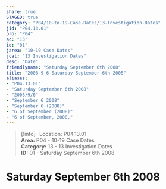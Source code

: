 ```yaml
---  
share: true  
STAGED: true  
category: "P04/10-to-19-Case-Dates/13-Investigation-Dates"  
jid: "P04.13.01"  
pro: "P04"  
ac: "13"  
id: "01"  
jarea: "10-19 Case Dates"  
jcat: "13 Investigation Dates"  
desc: "Date"  
friendlyname: "Saturday September 6th 2008"  
title: "2008-9-6-Saturday-September-6th-2008"  
aliases:   
- "P04.13.01"  
- "Saturday September 6th 2008"  
- "2008/9/6"  
- "September 6 2008"  
- "September 6 (2008)"  
- "6 of September (2008)"  
- "6 of September, 2008,"  
---  
```

>[!info]- Location: P04.13.01  
>**Area:** P04 - 10-19 Case Dates  
>**Category:** 13 - 13 Investigation Dates  
>**ID:** 01 - Saturday September 6th 2008  
  
# Saturday September 6th 2008  
